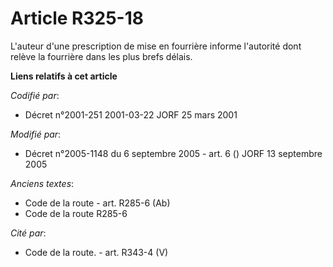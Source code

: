 # Article R325-18

L'auteur d'une prescription de mise en fourrière informe l'autorité dont relève la fourrière dans les plus brefs délais.

**Liens relatifs à cet article**

_Codifié par_:

  - Décret n°2001-251 2001-03-22 JORF 25 mars 2001

_Modifié par_:

  - Décret n°2005-1148 du 6 septembre 2005 - art. 6 () JORF 13 septembre 2005

_Anciens textes_:

  - Code de la route - art. R285-6 (Ab)
  - Code de la route R285-6

_Cité par_:

  - Code de la route. - art. R343-4 (V)
